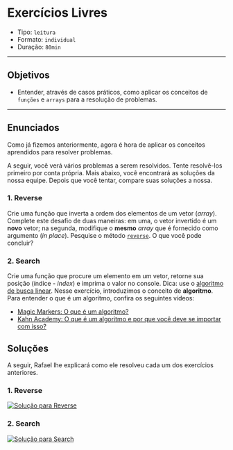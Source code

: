 # Exercícios Livres

* Tipo: `leitura`
* Formato: `individual`
* Duração: `80min`

***

## Objetivos

* Entender, através de casos práticos, como aplicar os conceitos de `funções` e
  `arrays` para a resolução de problemas.

***

## Enunciados

Como já fizemos anteriormente, agora é hora de aplicar os conceitos aprendidos
para resolver problemas.

A seguir, você verá vários problemas a serem resolvidos. Tente resolvê-los
primeiro por conta própria. Mais abaixo, você encontrará as soluções da nossa
equipe. Depois que você tentar, compare suas soluções a nossa.

### 1. Reverse

Crie uma função que inverta a ordem dos elementos de um vetor \(_array_\).
Complete este desafio de duas maneiras: em uma, o vetor invertido é um **novo**
vetor; na segunda, modifique o **mesmo** _array_ que é fornecido como argumento
\(_in place_\). Pesquise o método
[`reverse`](https://developer.mozilla.org/en/docs/Web/JavaScript/Reference/Global_Objects/Array/reverse).
O que você pode concluir?

### 2. Search

Crie uma função que procure um elemento em um vetor, retorne sua posição
\(índice - _index_\) e imprima o valor no console. Dica: use o [algoritmo de
busca linear](https://en.wikipedia.org/wiki/Linear_search). Nesse exercício,
introduzimos o conceito de **algoritmo**. Para entender o que é um algoritmo,
confira os seguintes vídeos:

* [Magic Markers: O que é um
  algoritmo?](https://www.youtube.com/watch?v=U3CGMyjzlvM)
* [Kahn Academy: O que é um algoritmo e por que você deve se importar com
  isso?](https://pt.khanacademy.org/computing/computer-science/algorithms/intro-to-algorithms/v/what-are-algorithms)

## Soluções

A seguir, Rafael lhe explicará como ele resolveu cada um dos exercícios
anteriores.

### 1. Reverse

[![Solução para
Reverse](https://img.youtube.com/vi/ErS_iFp8eFc&t/0.jpg)](https://www.youtube.com/watch?v=ErS_iFp8eFc&t)

### 2. Search

[![Solução para
Search](https://img.youtube.com/vi/AJCWkJgTCj0/0.jpg)](https://www.youtube.com/watch?v=AJCWkJgTCj0)
